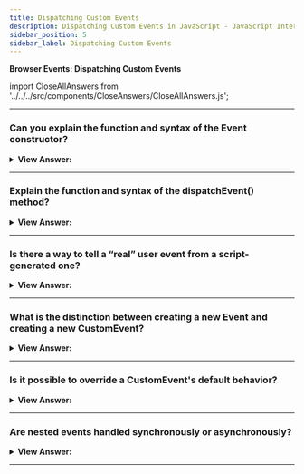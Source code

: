 ```yaml
---
title: Dispatching Custom Events
description: Dispatching Custom Events in JavaScript - JavaScript Interview Questions & Answers
sidebar_position: 5
sidebar_label: Dispatching Custom Events
---
```


**Browser Events: Dispatching Custom Events**

import CloseAllAnswers from '../../../src/components/CloseAnswers/CloseAllAnswers.js';

<CloseAllAnswers />

---

### Can you explain the function and syntax of the Event constructor?

<details>
  <summary><strong>View Answer:</strong></summary>
  <div>
  <div><strong>Interview Response:</strong> The Event() constructor creates a new Event. We can create custom events or act on built-in events, such as click, mousedown, etc. There are two arguments the event type (custom or built-in) and the options. The type is a DOMString representing the name of the event. The second argument is the option that includes the bubble, cancelable, and compose option properties, all set to false by default.</div><br />
  <div><strong>Technical Response:</strong> Built-in event classes form a hierarchy, like DOM element classes. The root is the built-in Event class, and the Event() constructor creates a new Event. We can create custom events or act on built-in events, such as click, mousedown, etc. There are two arguments the event type (custom or built-in) and the options. The type is a DOMString representing the name of the event. The second argument is the option that includes the bubble, cancelable, and composes option properties. Bubbles is a Boolean value that indicates whether the event bubbles; the default value is false. Cancelable is a Boolean that indicates whether or not the event cancels out. Composed is a Boolean that indicates whether the event triggers listeners outside of a shadow root, set to false by default.
  </div><br />
  <div><strong className="codeExample">Code Example:</strong><br /><br />

<strong>Syntax: </strong> const event = new Event("look", &#123;"bubbles":true, "cancelable":false&#125;);<br /><br />

  <div></div>

```js
// create a look event that bubbles up and cannot be canceled
const evt = new Event('look', { bubbles: true, cancelable: false });
document.dispatchEvent(evt);

// event can be dispatched from any element, not only the document
myDiv.dispatchEvent(evt);
```

  </div>
  </div>
</details>

---

### Explain the function and syntax of the dispatchEvent() method?

<details>
  <summary><strong>View Answer:</strong></summary>
  <div>
  <div><strong>Interview Response:</strong> After an event object gets created, we should “run” it on an element using the call elem.dispatchEvent(event). Then handlers react to it as if it were a regular browser event. If the event was created with the bubbles flag, it bubbles up.
    </div><br />
  <div><strong className="codeExample">Code Example:</strong><br /><br />

<strong>Syntax: </strong> elem.dispatchEvent(event);<br /><br />

  <div></div>

```html
<button id="elem" onclick="alert('Click!');">Auto-click</button>

<script>
  let event = new Event('click');
  elem.dispatchEvent(event);
</script>
```

  </div>
  </div>
</details>

---

### Is there a way to tell a “real” user event from a script-generated one?

<details>
  <summary><strong>View Answer:</strong></summary>
  <div>
  <div><strong>Interview Response:</strong> Yes, the isTrusted read-only property of the Event interface is a Boolean that is true when a user action generates the event and false when the event was created or modified by a script or dispatched via dispatchEvent() method.
    </div><br />
  <div><strong className="codeExample">Code Example:</strong><br /><br />

<strong>Syntax: </strong> let eventIsTrusted = event.isTrusted;<br /><br />

  <div></div>

```js
if (e.isTrusted) {
  /* The event is trusted */
} else {
  /* The event is not trusted */
}
```

  </div>
  </div>
</details>

---

### What is the distinction between creating a new Event and creating a new CustomEvent?

<details>
  <summary><strong>View Answer:</strong></summary>
  <div>
  <div><strong>Interview Response:</strong> CustomEvent provides the unique detail field to evade conflicts with other event properties. In this case, it is the recommended approach. Besides, the event class describes “what kind of event” it is, and if the event is custom, we should use CustomEvent to be clear about it.</div><br />
  <div><strong>Technical Response:</strong> Technically, CustomEvent is the same as Event, with one exception. In the second argument (object), we can add property details for any custom information we want to pass with the event. The detail property can have any data. Technically we could live without it because we can assign any properties to a regular new Event object after its creation. But CustomEvent provides the unique detail field to evade conflicts with other event properties. In this case, it is the recommended approach. Besides, the event class describes “what kind of event” it is, and if the event is custom, we should use CustomEvent to be clear about it.
  </div><br />
  <div><strong className="codeExample">Code Example:</strong><br /><br />

  <div></div>

```html
<h1 id="elem">Hello for John!</h1>

<script>
  // additional details come with the event to the handler
  elem.addEventListener('hello', function (event) {
    alert(event.detail.name);
  });

  elem.dispatchEvent(
    new CustomEvent('hello', {
      detail: { name: 'John' }, // special detail field
    })
  );
</script>
```

  </div>
  </div>
</details>

---

### Is it possible to override a CustomEvent's default behavior?

<details>
  <summary><strong>View Answer:</strong></summary>
  <div>
  <div><strong>Interview Response:</strong> Yes, you can use event.preventDefault as you would with a regular Event. By calling event.preventDefault(), an event handler may signal that those actions should get canceled. In that case, the call to elem.dispatchEvent(event) returns false. And the code that dispatched it knows that it should not continue. Please note: the event must have the flag cancelable: true, otherwise the call event.preventDefault() is ignored.
    </div><br />
  <div><strong className="codeExample">Code Example:</strong><br /><br />

  <div></div>

```html
<pre id="rabbit">
  |\   /|
   \|_|/
   /. .\
  =\_Y_/=
   {>o<}
</pre>
<button onclick="hide()">Hide()</button>

<script>
  function hide() {
    let event = new CustomEvent('hide', {
      cancelable: true, // without that flag preventDefault doesn't work
    });
    if (!rabbit.dispatchEvent(event)) {
      alert('The action was prevented by a handler');
    } else {
      rabbit.hidden = true;
    }
  }

  rabbit.addEventListener('hide', function (event) {
    if (confirm('Call preventDefault?')) {
      event.preventDefault();
    }
  });
</script>
```

  </div>
  </div>
</details>

---

### Are nested events handled synchronously or asynchronously?

<details>
  <summary><strong>View Answer:</strong></summary>
  <div>
  <div><strong>Interview Response:</strong> Nested events are handled synchronously by default. Usually, events get processed in a queue. If the browser is processing onclick and a new event occurs, e.g., the mouse moved, then handling is queued up, corresponding mousemove handlers call after onclick processing finishes. The notable exception is when one event is initiated from within another, e.g., using dispatchEvent. Such events are processed immediately: new event handlers get called, and the current handling is resumed. However, you can implement asynchronous behavior explicitly by using setTimeout method.
    </div><br />
  <div><strong className="codeExample">Code Example:</strong><br /><br />

  <div></div>

```html
<button id="menu">Menu (click me)</button>

<script>
  menu.onclick = function () {
    alert(1);

    menu.dispatchEvent(
      new CustomEvent('menu-open', {
        bubbles: true,
      })
    );

    alert(2);
  };

  // triggers between 1 and 2
  document.addEventListener('menu-open', () => alert('nested'));
</script>
```

  </div>
  </div>
</details>

---
